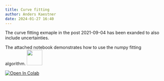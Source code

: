 ```yaml
---
title: Curve fitting
author: Anders Kaestner
date: 2024-01-27 16:40
---
```


The curve fitting exmaple in the post 2021-09-04 has been exanded to also include uncertainties. 

The attached notebook demonstrates how to use the numpy fitting algorithm.
[<img src="https://upload.wikimedia.org/wikipedia/commons/3/38/Jupyter_logo.svg" height="50px"/>](https://nbviewer.jupyter.org/github/neutronimaging/coding-recipes/blob/main/python/CurveFitting2.ipynb)

<a href="https://colab.research.google.com/github/neutronimaging/coding-recipes/blob/main/python/CurveFitting2.ipynb" target="_blank">
  <img src="https://colab.research.google.com/assets/colab-badge.svg" alt="Open In Colab"/>